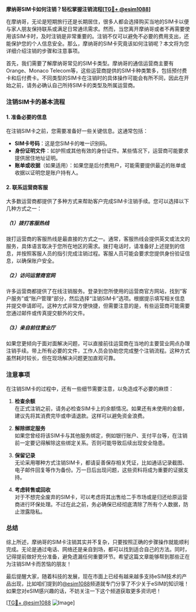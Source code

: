 **摩纳哥SIM卡如何注销？轻松掌握注销流程[[TG💪+ @esim1088](https://t.me/s/esim1088)]**

在摩纳哥，无论是短期旅行还是长期居住，很多人都会选择购买当地的SIM卡以便与家人朋友保持联系或满足日常通讯需求。然而，当您离开摩纳哥或者不再需要使用该SIM卡时，及时注销是非常重要的。注销不仅可以避免不必要的费用支出，还能保护您的个人信息安全。那么，摩纳哥的SIM卡究竟该如何注销呢？本文将为您详细介绍注销的步骤和注意事项。

首先，我们需要了解摩纳哥常见的SIM卡类型。摩纳哥的通信运营商主要有Orange、Monaco Telecom等，这些运营商提供的SIM卡种类繁多，包括预付费卡和后付费卡。不同类型的SIM卡在注销时的具体操作可能会有所不同，因此在开始之前，请务必确认自己所持SIM卡的类型及所属运营商。

### 注销SIM卡的基本流程

#### 1. **准备必要的信息**
在注销SIM卡之前，您需要准备好一些关键信息。这通常包括：
- **SIM卡号码**：这是您SIM卡的唯一识别码。
- **身份证明文件**：如护照或其他有效的身份证件。某些情况下，运营商可能要求提供居住地址证明。
- **账单或收据**（如果适用）：如果您是后付费用户，可能需要提供最近的账单或收据以证明您是账户持有人。

#### 2. **联系运营商客服**
大多数运营商都提供了多种方式来帮助客户完成SIM卡注销手续。您可以选择以下几种方式之一：

##### （1）拨打客服热线
拨打运营商的客服热线是最直接的方式之一。通常，客服热线会提供英文或法文的服务，具体语言取决于您所在地区的需求。拨打电话时，请准备好上述提到的信息，并按照客服人员的指引完成注销过程。客服人员可能会要求您提供身份验证信息，以确保账户安全。

##### （2）访问运营商官网
许多运营商都提供了在线注销服务。登录到您所使用的运营商官方网站，找到“客户服务”或“账户管理”部分，然后选择“注销SIM卡”选项。根据提示填写相关信息并提交申请即可。这种方式非常方便快捷，但需要注意的是，有些运营商可能需要您通过邮件或传真提交额外的文件。

##### （3）亲自前往营业厅
如果您更倾向于面对面解决问题，可以直接前往运营商在当地的主要营业网点办理注销手续。带上所有必要的文件，工作人员会协助您完成整个注销流程。这种方式虽然耗时较长，但在现场解决问题更加直观可靠。

### 注意事项

在注销SIM卡的过程中，还有一些细节需要注意，以免造成不必要的麻烦：

1. **检查余额**  
在正式注销之前，请务必检查SIM卡上的余额情况。如果还有未使用的金额，建议先将其消费完毕或申请退款。这样可以避免资金浪费。

2. **解除绑定服务**  
如果您曾经将该SIM卡与其他服务绑定，例如银行账户、支付平台等，在注销前一定要记得解除这些绑定关系。否则可能导致后续出现安全隐患。

3. **保留记录**  
无论采用哪种方式注销SIM卡，都请妥善保存相关凭证，比如通话记录截图、电子邮件回复等作为备份。万一日后出现问题，这些资料将成为重要的证据支持。

4. **考虑转售或回收**  
对于不想完全废弃的SIM卡，可以考虑将其出售给二手市场或是归还给原运营商进行环保处理。不过在此之前，务必确保已经彻底清除了所有个人数据，防止泄露隐私。

### 总结

综上所述，摩纳哥的SIM卡注销其实并不复杂，只要按照正确的步骤操作就能顺利完成。无论是通过电话、网络还是亲自到场，都可以找到适合自己的方法。同时，记得提前做好充分准备，避免遗漏任何重要环节。希望这篇文章能够帮到那些正在为注销SIM卡而苦恼的朋友！

最后提醒大家，随着科技的发展，现在市面上已经有越来越多支持eSIM技术的产品出现，比如咱们提到的[@esim1088](https://t.me/s/esim1088)频道就专门分享了不少关于eSIM的知识哦！如果您对eSIM感兴趣的话，不妨关注一下这个频道获取更多资讯吧！

[[TG💪+ @esim1088](https://t.me/s/esim1088) ![Image](https://i.postimg.cc/4NQfJmqS/Snipaste-2025-05-13-00-14-12.png)]